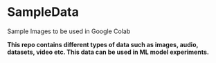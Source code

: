 # SampleData
Sample Images to be used in Google Colab

**This repo contains different types of data such as images, audio, datasets, video etc. This data can be used in ML model experiments.**
